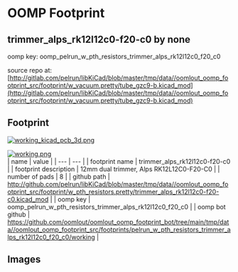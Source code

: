 # OOMP Footprint  
## trimmer_alps_rk12l12c0-f20-c0  by none  
  
oomp key: oomp_pelrun_w_pth_resistors_trimmer_alps_rk12l12c0_f20_c0  
  
source repo at: [http://gitlab.com/pelrun/libKiCad/blob/master/tmp/data//oomlout_oomp_footprint_src/footprint/w_vacuum.pretty/tube_gzc9-b.kicad_mod](http://gitlab.com/pelrun/libKiCad/blob/master/tmp/data//oomlout_oomp_footprint_src/footprint/w_vacuum.pretty/tube_gzc9-b.kicad_mod)  
## Footprint  
  
[![working_kicad_pcb_3d.png](working_kicad_pcb_3d_600.png)](working_kicad_pcb_3d.png)  
  
[![working.png](working_600.png)](working.png)  
| name | value | 
| --- | --- | 
| footprint name | trimmer_alps_rk12l12c0-f20-c0 | 
| footprint description | 12mm dual trimmer, Alps RK12L12C0-F20-C0 | 
| number of pads | 8 | 
| github path | http://github.com/pelrun/libKiCad/blob/master/tmp/data//oomlout_oomp_footprint_src/footprint/w_pth_resistors.pretty/trimmer_alps_rk12l12c0-f20-c0.kicad_mod | 
| oomp key | oomp_pelrun_w_pth_resistors_trimmer_alps_rk12l12c0_f20_c0 | 
| oomp bot github | https://github.com/oomlout/oomlout_oomp_footprint_bot/tree/main/tmp/data//oomlout_oomp_footprint_src/footprints/pelrun_w_pth_resistors_trimmer_alps_rk12l12c0_f20_c0/working | 
## Images  

